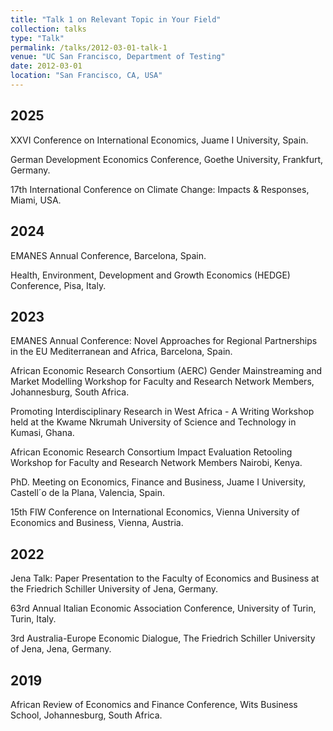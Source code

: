 ```yaml
---
title: "Talk 1 on Relevant Topic in Your Field"
collection: talks
type: "Talk"
permalink: /talks/2012-03-01-talk-1
venue: "UC San Francisco, Department of Testing"
date: 2012-03-01
location: "San Francisco, CA, USA"
---
```


## 2025

XXVI Conference on International Economics, Juame I University, Spain. <br/>


German Development Economics Conference, Goethe University, Frankfurt, Germany. <br/>


17th International Conference on Climate Change: Impacts & Responses, Miami, USA. <br/>


## 2024


EMANES Annual Conference, Barcelona, Spain. <br/>


Health, Environment, Development and Growth Economics (HEDGE) Conference, Pisa, Italy. <br/>


## 2023


EMANES Annual Conference: Novel Approaches for Regional Partnerships in the EU Mediterranean
and Africa, Barcelona, Spain. <br/>


African Economic Research Consortium (AERC) Gender Mainstreaming and Market Modelling Workshop for Faculty and Research Network Members,
Johannesburg, South Africa. <br/>

Promoting Interdisciplinary Research in West Africa - A Writing Workshop held at the Kwame
Nkrumah University of Science and Technology in Kumasi, Ghana. <br/>


African Economic Research Consortium Impact Evaluation Retooling Workshop for Faculty and Research Network Members Nairobi, Kenya. <br/>

PhD. Meeting on Economics, Finance and Business, Juame I University, Castell´o de la Plana, Valencia, Spain. <br/>
 
15th FIW Conference on International Economics, Vienna University of Economics and Business, Vienna, Austria. <br/>


## 2022


Jena Talk: Paper Presentation to the Faculty of Economics and Business at the Friedrich Schiller University
of Jena, Germany. <br/>

63rd Annual Italian Economic Association Conference, University of Turin, Turin, Italy. <br/>

3rd Australia-Europe Economic Dialogue, The Friedrich Schiller University of Jena, Jena, Germany. <br/>

## 2019


 African Review of Economics and Finance Conference, Wits Business School, Johannesburg, South Africa. <br/>
